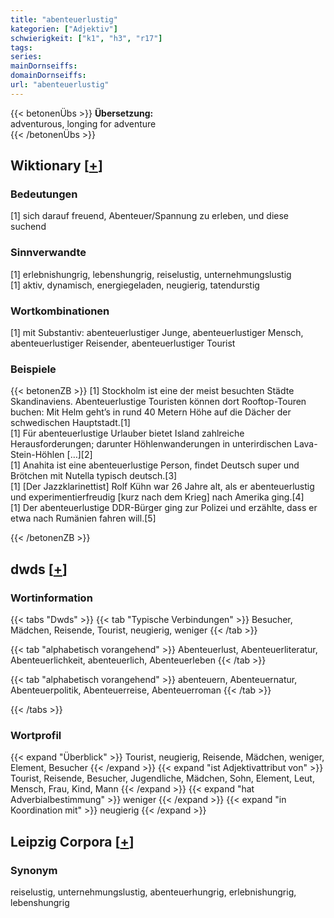 ```yaml
---
title: "abenteuerlustig"
kategorien: ["Adjektiv"]
schwierigkeit: ["k1", "h3", "r17"]
tags:
series:
mainDornseiffs:
domainDornseiffs:
url: "abenteuerlustig"
---
```


{{< betonenÜbs >}}
**Übersetzung:**  
adventurous, longing  for adventure  
{{< /betonenÜbs >}}

## Wiktionary [[+](https://de.wiktionary.org/wiki/abenteuerlustig)]

### Bedeutungen
[1] sich darauf freuend, Abenteuer/Spannung zu erleben, und diese suchend  

### Sinnverwandte
[1] erlebnishungrig, lebenshungrig, reiselustig, unternehmungslustig  
[1] aktiv, dynamisch, energiegeladen, neugierig, tatendurstig  

### Wortkombinationen
[1] mit Substantiv: abenteuerlustiger Junge, abenteuerlustiger Mensch, abenteuerlustiger Reisender, abenteuerlustiger Tourist  

### Beispiele
{{< betonenZB >}}
[1] Stockholm ist eine der meist besuchten Städte Skandinaviens. Abenteuerlustige Touristen können dort Rooftop-Touren buchen: Mit Helm geht’s in rund 40 Metern Höhe auf die Dächer der schwedischen Hauptstadt.[1]  
[1] Für abenteuerlustige Urlauber bietet Island zahlreiche Herausforderungen; darunter Höhlenwanderungen in unterirdischen Lava-Stein-Höhlen […][2]  
[1] Anahita ist eine abenteuerlustige Person, findet Deutsch super und Brötchen mit Nutella typisch deutsch.[3]  
[1] [Der Jazzklarinettist] Rolf Kühn war 26 Jahre alt, als er abenteuerlustig und experimentierfreudig [kurz nach dem Krieg] nach Amerika ging.[4]  
[1] Der abenteuerlustige DDR-Bürger ging zur Polizei und erzählte, dass er etwa nach Rumänien fahren will.[5]  

{{< /betonenZB >}}


## dwds [[+](https://www.dwds.de/wb/abenteuerlustig)]

### Wortinformation
{{< tabs "Dwds" >}}
{{< tab "Typische Verbindungen" >}}
Besucher, Mädchen, Reisende, Tourist, neugierig, weniger
{{< /tab >}}

{{< tab "alphabetisch vorangehend" >}}
Abenteuerlust, Abenteuerliteratur, Abenteuerlichkeit, abenteuerlich, Abenteuerleben
{{< /tab >}}

{{< tab "alphabetisch vorangehend" >}}
abenteuern, Abenteuernatur, Abenteuerpolitik, Abenteuerreise, Abenteuerroman
{{< /tab >}}

{{< /tabs >}}

### Wortprofil
{{< expand "Überblick" >}} Tourist, neugierig, Reisende, Mädchen, weniger, Element, Besucher {{< /expand >}}
{{< expand "ist Adjektivattribut von" >}} Tourist, Reisende, Besucher, Jugendliche, Mädchen, Sohn, Element, Leut, Mensch, Frau, Kind, Mann {{< /expand >}}
{{< expand "hat Adverbialbestimmung" >}} weniger {{< /expand >}}
{{< expand "in Koordination mit" >}} neugierig {{< /expand >}}

## Leipzig Corpora [[+](https://corpora.uni-leipzig.de/en/res?word=abenteuerlustig&corpusId=deu_newscrawl-public_2018)]


### Synonym
reiselustig, unternehmungslustig, abenteuerhungrig, erlebnishungrig, lebenshungrig

